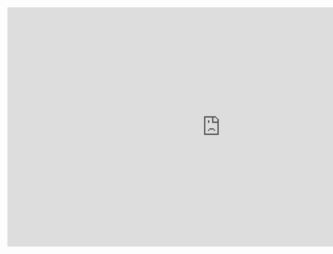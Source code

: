 <iframe width="956" height="538" src="https://www.youtube.com/embed/7WjBB-ww0Cg" title="Sayisal Loto" frameborder="0" allow="accelerometer; autoplay; clipboard-write; encrypted-media; gyroscope; picture-in-picture; web-share" allowfullscreen></iframe>

